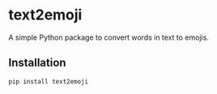 # text2emoji

A simple Python package to convert words in text to emojis.

## Installation

```bash
pip install text2emoji
